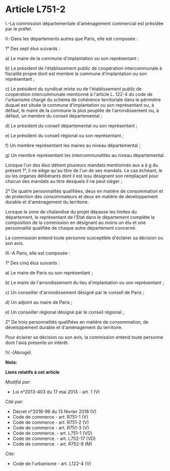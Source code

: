 # Article L751-2

I.-La commission départementale d'aménagement commercial est présidée par le préfet. 

II.-Dans les départements autres que Paris, elle est composée : 

1° Des sept élus suivants : 

a) Le maire de la commune d'implantation ou son représentant ; 

b) Le président de l'établissement public de coopération intercommunale à fiscalité propre dont est membre la commune
d'implantation ou son représentant ; 

c) Le président du syndicat mixte ou de l'établissement public de coopération intercommunale mentionné à l'article L. 122-4
du code de l'urbanisme chargé du schéma de cohérence territoriale dans le périmètre duquel est située la commune
d'implantation ou son représentant ou, à défaut, le maire de la commune la plus peuplée de l'arrondissement ou, à défaut, un
membre du conseil départemental ; 

d) Le président du conseil départemental ou son représentant ; 

e) Le président du conseil régional ou son représentant ; 

f) Un membre représentant les maires au niveau départemental ; 

g) Un membre représentant les intercommunalités au niveau départemental. 

Lorsque l'un des élus détient plusieurs mandats mentionnés aux a à g du présent 1°, il ne siège qu'au titre de l'un de ses
mandats. Le cas échéant, le ou les organes délibérants dont il est issu désignent son remplaçant pour chacun des mandats au
titre desquels il ne peut siéger ; 

2° De quatre personnalités qualifiées, deux en matière de consommation et de protection des consommateurs et deux en matière
de développement durable et d'aménagement du territoire. 

Lorsque la zone de chalandise du projet dépasse les limites du département, le représentant de l'Etat dans le département
complète la composition de la commission en désignant au moins un élu et une personnalité qualifiée de chaque autre
département concerné. 

La commission entend toute personne susceptible d'éclairer sa décision ou son avis. 

III.-A Paris, elle est composée : 

1° Des cinq élus suivants : 

a) Le maire de Paris ou son représentant ; 

b) Le maire de l'arrondissement du lieu d'implantation ou son représentant ; 

c) Un conseiller d'arrondissement désigné par le conseil de Paris ; 

d) Un adjoint au maire de Paris ; 

e) Un conseiller régional désigné par le conseil régional ; 

2° De trois personnalités qualifiées en matière de consommation, de développement durable et d'aménagement du territoire. 

Pour éclairer sa décision ou son avis, la commission entend toute personne dont l'avis présente un intérêt. 

IV.-(Abrogé).

**Nota:**



**Liens relatifs à cet article**

_Modifié par_:

  - Loi n°2013-403 du 17 mai 2013 - art. 1 (V)

_Cité par_:

  - Décret n°2018-96 du 13 février 2018 (V)
  - Code de commerce - art. R751-1 (V)
  - Code de commerce - art. R751-2 (V)
  - Code de commerce - art. R751-3 (V)
  - Code de commerce. - art. L751-1 (VD)
  - Code de commerce. - art. L752-17 (VD)
  - Code de commerce. - art. R752-8 (M)

_Cite_:

  - Code de l'urbanisme - art. L122-4 (V)
